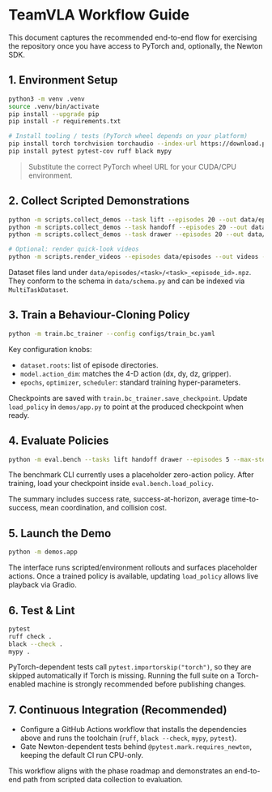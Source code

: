 # TeamVLA Workflow Guide

This document captures the recommended end-to-end flow for exercising the repository once you have access to PyTorch and, optionally, the Newton SDK.

## 1. Environment Setup

```bash
python3 -m venv .venv
source .venv/bin/activate
pip install --upgrade pip
pip install -r requirements.txt

# Install tooling / tests (PyTorch wheel depends on your platform)
pip install torch torchvision torchaudio --index-url https://download.pytorch.org/whl/cpu
pip install pytest pytest-cov ruff black mypy
```

> Substitute the correct PyTorch wheel URL for your CUDA/CPU environment.

## 2. Collect Scripted Demonstrations

```bash
python -m scripts.collect_demos --task lift --episodes 20 --out data/episodes
python -m scripts.collect_demos --task handoff --episodes 20 --out data/episodes
python -m scripts.collect_demos --task drawer --episodes 20 --out data/episodes

# Optional: render quick-look videos
python -m scripts.render_videos --episodes data/episodes --out videos --fps 15
```

Dataset files land under `data/episodes/<task>/<task>_<episode_id>.npz`.  They conform to the schema in `data/schema.py` and can be indexed via `MultiTaskDataset`.

## 3. Train a Behaviour-Cloning Policy

```bash
python -m train.bc_trainer --config configs/train_bc.yaml
```

Key configuration knobs:

- `dataset.roots`: list of episode directories.
- `model.action_dim`: matches the 4-D action (dx, dy, dz, gripper).
- `epochs`, `optimizer`, `scheduler`: standard training hyper-parameters.

Checkpoints are saved with `train.bc_trainer.save_checkpoint`.  Update `load_policy` in `demos/app.py` to point at the produced checkpoint when ready.

## 4. Evaluate Policies

```bash
python -m eval.bench --tasks lift handoff drawer --episodes 5 --max-steps 200 --output results/summary.json
```

The benchmark CLI currently uses a placeholder zero-action policy.  After training, load your checkpoint inside `eval.bench.load_policy`.

The summary includes success rate, success-at-horizon, average time-to-success, mean coordination, and collision cost.

## 5. Launch the Demo

```bash
python -m demos.app
```

The interface runs scripted/environment rollouts and surfaces placeholder actions.  Once a trained policy is available, updating `load_policy` allows live playback via Gradio.

## 6. Test & Lint

```bash
pytest
ruff check .
black --check .
mypy .
```

PyTorch-dependent tests call `pytest.importorskip("torch")`, so they are skipped automatically if Torch is missing.  Running the full suite on a Torch-enabled machine is strongly recommended before publishing changes.

## 7. Continuous Integration (Recommended)

- Configure a GitHub Actions workflow that installs the dependencies above and runs the toolchain (`ruff`, `black --check`, `mypy`, `pytest`).
- Gate Newton-dependent tests behind `@pytest.mark.requires_newton`, keeping the default CI run CPU-only.

This workflow aligns with the phase roadmap and demonstrates an end-to-end path from scripted data collection to evaluation.
